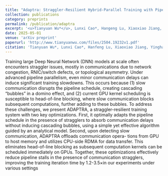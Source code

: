 ```yaml
---
title: "Adaptra: Straggler-Resilient Hybrid-Parallel Training with Pipeline Adaptation"
collection: publications
category: preprints
permalink: /publication/adaptra
excerpt: '<u>Tianyuan Wu*</u>, Lunxi Cao*, Hangeng Lu, Xiaoxiao Jiang, Yinghao Yu, Siran Yang, Guodong Yang, Jiamang Wang, Lin Qu, Liping Zhang, Wei Wang.'
date: 2025-05-01
venue: 'arXiv preprint'
paperurl: 'http://www.tianyuanwu.com/files/2504.19232v1.pdf'
citation: 'Tianyuan Wu*, Lunxi Cao*, Hanfeng Lu, Xiaoxiao Jiang, Yinghao Yu, Siran Yang, Guodong Yang, Jiamang Wang, Lin Qu, Liping Zhang, and Wei Wang, "Attack of the Bubbles: Straggler-Resilient Pipeline Parallelism for Large Model Training," in the Proceedings of the 23rd USENIX Symposium on Networked Systems Design and Implementation (NSDI ’26), Renton, WA, USA, May 2026. (*Equal contribution)'
---
```


Training large Deep Neural Network (DNN) models at scale often encounters straggler issues, mostly in communications due to network congestion, RNIC/switch defects, or
topological asymmetry. Under advanced pipeline parallelism,
even minor communication delays can induce significant training slowdowns. This occurs because (1) slow communication
disrupts the pipeline schedule, creating cascading “bubbles”
in a domino effect, and (2) current GPU kernel scheduling is
susceptible to head-of-line blocking, where slow communication blocks subsequent computations, further adding to these
bubbles. To address these challenges, we present ADAPTRA, a
straggler-resilient training system with two key optimizations.
First, it optimally adapts the pipeline schedule in the presence
of stragglers to absorb communication delays without inducing cascading bubbles, using a simple yet effective algorithm
guided by an analytical model. Second, upon detecting slow
communication, ADAPTRA offloads communication opera-
tions from GPU to host memory and utilizes CPU-side RDMA
for data transfer. This eliminates head-of-line blocking as subsequent computation kernels can be scheduled immediately
on GPUs. Together, these optimizations effectively reduce
pipeline stalls in the presence of communication stragglers,
improving the training iteration time by 1.2-3.5×in our experiments under various settings